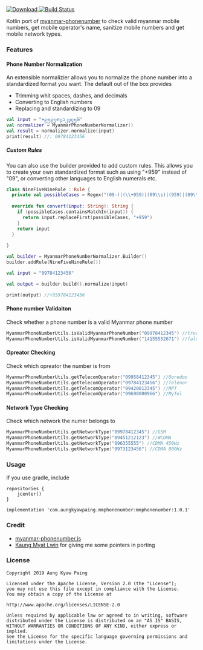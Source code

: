 [ ![Download](https://api.bintray.com/packages/vincent-paing/maven/mmphonenumber/images/download.svg) ](https://bintray.com/vincent-paing/maven/mmphonenumber/_latestVersion)
[![Build Status](https://travis-ci.com/vincent-paing/myanmar-phonenumber-kt.svg?branch=master)](https://travis-ci.com/vincent-paing/myanmar-phonenumber-kt)

Kotlin port of [myanmar-phonenumber](https://github.com/kaungmyatlwin/myanmar-phonenumber) to check valid myanmar mobile numbers, get mobile operator's name, sanitize mobile numbers and get mobile network types.

### Features

#### Phone Number Normalization

An extensible normalizier allows you to normalize the phone number into a standardized format you want. The default out of the box provides

- Trimming whit spaces, dashes, and decimals
- Converting to English numbers
- Replacing and standardizing to 09

```kotlin
val input = "+၉၅၉၇၈၄၁၂၃၄၅၆"
val normalizer = MyanmarPhoneNumberNormalizer()
val result = normalizer.normalize(input)
print(result) //: 09784123456
```

##### Custom Rules

You can also use the builder provided to add custom rules. This allows you to create your own standardized format such as using "+959" instead of "09", or converting other languages to English numerals etc.

```kotlin
class NineFiveNineRule : Rule {
  private val possibleCases = Regex("(09-)|(\\+959)|(09\\s)|(959)|(09\\.)")
  
  override fun convert(input: String): String {
    if (possibleCases.containsMatchIn(input)) {
      return input.replaceFirst(possibleCases, "+959")
    }
    return input
  }
  
}

val builder = MyanmarPhoneNumberNormalizer.Builder()
builder.addRule(NineFiveNineRule())

val input = "09784123456"

val output = builder.build().normalize(input)

print(output) //+959784123456
```

#### Phone number Validaiton

Check whether a phone number is a valid Myanmar phone number 

```kotlin
MyanmarPhoneNumberUtils.isValidMyanmarPhoneNumber("09978412345") //true
MyanmarPhoneNumberUtils.isValidMyanmarPhoneNumber("14155552671") //false
```

#### Opreator Checking

Check which opreator the number is from

```kotlin
MyanmarPhoneNumberUtils.getTelecomOperator("09958412345") //Ooredoo
MyanmarPhoneNumberUtils.getTelecomOperator("09784123456") //Telenor
MyanmarPhoneNumberUtils.getTelecomOperator("09420012345") //MPT
MyanmarPhoneNumberUtils.getTelecomOperator("09690000966") //MyTel
```

#### Network Type Checking

Check which network the numer belongs to 

```kotlin
MyanmarPhoneNumberUtils.getNetworkType("09978412345") //GSM
MyanmarPhoneNumberUtils.getNetworkType("09451212123") //WCDMA
MyanmarPhoneNumberUtils.getNetworkType("096355555") //CDMA 450Hz
MyanmarPhoneNumberUtils.getNetworkType("0973123456") //CDMA 800Hz
```

### Usage

If you use gradle, include

```
repositories {
    jcenter()
}

implementation 'com.aungkyawpaing.mmphonenumber:mmphonenumber:1.0.1'
```

### Credit

- [myanmar-phonenumber.js](https://github.com/kaungmyatlwin/myanmar-phonenumber)
- [Kaung Myat Lwin](https://github.com/kaungmyatlwin) for giving me some pointers in porting	

### License
```
Copyright 2019 Aung Kyaw Paing

Licensed under the Apache License, Version 2.0 (the "License"); 
you may not use this file except in compliance with the License. 
You may obtain a copy of the License at

http://www.apache.org/licenses/LICENSE-2.0

Unless required by applicable law or agreed to in writing, software 
distributed under the License is distributed on an "AS IS" BASIS, 
WITHOUT WARRANTIES OR CONDITIONS OF ANY KIND, either express or implied. 
See the License for the specific language governing permissions and 
limitations under the License.
```
